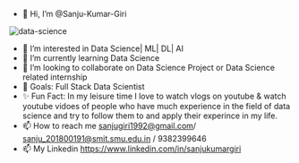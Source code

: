 - 👋 Hi, I’m @Sanju-Kumar-Giri

![data-science](https://user-images.githubusercontent.com/77228006/125193546-8a526b00-e26a-11eb-817c-769e2fd3a203.jpg)

- 👀 I’m interested in Data Science| ML| DL| AI
- 🌱 I’m currently learning Data Science 
- 💞️ I’m looking to collaborate on Data Science Project or Data Science related internship
- 🥅 Goals: Full Stack Data Scientist 
- ✨ Fun Fact: In my leisure time I love to watch vlogs on youtube & watch youtube vidoes of people who have much experience in the field of data science and try to follow them to                 and apply their experince in my life. 
- 📫 How to reach me sanjugiri1992@gmail.com/ sanju_201800191@smit.smu.edu.in / 9382399646
- 📫 My Linkedin https://www.linkedin.com/in/sanjukumargiri 

<!---
Sanju-Kumar-Giri/Sanju-Kumar-Giri is a ✨ special ✨ repository because its `README.md` (this file) appears on your GitHub profile.
You can click the Preview link to take a look at your changes.
--->
